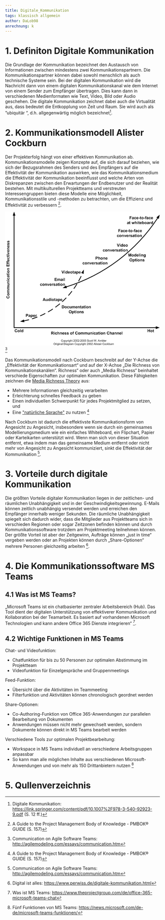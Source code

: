 ```yaml
---
title: Digitale_Kommunikation
tags: klassisch allgemein
author: DaLob98
anrechnung: k
---
```


# 1. Definiton Digitale Kommunikation

Die Grundlage der Kommunikation bezeichnet den Austausch von Informationen zwischen mindestens zwei Kommunikationspartnern. Die Kommunikationspartner können dabei sowohl menschlich als auch technische Systeme sein. Bei der digitalen Kommunikation wird die Nachricht dann von einem digitalen Kommunikationskanal wie dem Internet von einem Sender zum Empfänger übertragen. Dies kann dann in verschiedenen Medienformaten wie Text, Video, Bild oder Audio geschehen. Die digitale Kommunikation zeichnet dabei auch die Virtualität aus, dass bedeutet die Entkopplung von Zeit und Raum. Sie wird auch als ”ubiquitär “, d.h. allgegenwärtig möglich bezeichnet[^1].

# 2. Kommunikationsmodell Alister Cockburn

Der Projekterfolg hängt von einer effektiven Kommunikation ab. Kommunikationsmodelle zeigen Konzepte auf, die sich darauf beziehen, wie sich der Bezugsrahmen des Senders und des Empfängers auf die Effektivität der Kommunikation auswirken, wie das Kommunikationsmedium die Effektivität der
Kommunikation beeinflusst und welche Arten von Diskrepanzen zwischen den Erwartungen der Endbenutzer und der Realität bestehen. 
Mit multikulturellen Projektteams und verstreuten Interessengruppen bieten diese Modelle eine Möglichkeit, Kommunikationsstile und -methoden zu betrachten, um die Effizienz und Effektivität zu verbessern [^2].

![Abbildung 1: Kommunikationsmodell Alister Cockburn](Digitale_Kommunikation/communicationModes.gif)[^3]

Das Kommunikationsmodell nach Cockburn beschreibt auf der Y-Achse die „Effektivität der Kommunikationsart“ und auf der X-Achse „Die Richness von Kommunikationskanälen“. Richness“ oder auch „Media Richness“ beinhaltet verschiede Eigenschaften zur optimalen Kommunikation.                                     Diese Fähigkeiten zeichnen die [Media Richness Theory](https://dorsch.hogrefe.com/stichwort/media-richness-theory) aus: 
*	Mehrere Informationen gleichzeitig verarbeiten
*	Erleichterung schnelles Feedback zu geben 
*	Einen individuellen Schwerpunkt für jedes Projektmitglied zu setzen, und 
* Eine ["natürliche Sprache"](https://www.inbenta.com/de/technologie/natural-language-processing/) zu nutzen [^2]


Nach Cockburn ist dadurch die effektivste Kommunikationsform von Angesicht zu Angesicht, insbesondere wenn sie durch ein gemeinsames Modellierungsmedium wie ein einfaches Whiteboard, ein Flipchart, Papier oder Karteikarten unterstützt wird. Wenn man sich von dieser Situation entfernt, etwa indem man das gemeinsame Medium entfernt oder nicht mehr von Angesicht zu Angesicht kommuniziert, sinkt die Effektivität der Kommunikation [^3].

# 3. Vorteile durch digitale Kommunikation
Die größten Vorteile digitaler Kommunikation liegen in der zeitlichen- und räumlichen Unabhängigkeit und in der Geschwindigkeitsgewinnung. E-Mails können zeitlich unabhängig versendet werden und erreichen den Empfänger innerhalb weniger Sekunden.
Die räumliche Unabhängigkeit spiegelt sich dadurch wider, dass die Mitglieder aus Projektteams sich in verschieden Regionen oder sogar Zeitzonen befinden können und durch Kommunikationssoftware trotzdem am Projektmeeting teilnehmen können.
Der größte Vorteil ist aber der Zeitgewinn, Aufträge können „just in time“ vergeben werden oder an Projekten können durch „Share-Optionen“ mehrere Personen gleichzeitig arbeiten [^4].

# 4. Die Kommunikationssoftware MS Teams

## 4.1 Was ist MS Teams?
„Microsoft Teams ist ein chatbasierter zentraler Arbeitsbereich (Hub). Das Tool dient der digitalen Unterstützung von effektiverer Kommunikation und Kollaboration bei der Teamarbeit. Es basiert auf vorhandenen Microsoft Technologien und kann andere Office 365 Dienste integrieren“ [^5].

## 4.2 Wichtige Funktionen in MS Teams

Chat- und Videofunktion:
* Chatfunktion für bis zu 50 Personen zur optimalen Abstimmung im Projektteam 
* Videofunktion für Einzelgespräche und Gruppenmeetings 

Feed-Funktion:
*	Übersicht über die Aktivitäten im Teammeeting 
*	Filterfunktion und Aktivitäten können chronologisch geordnet werden 

Share-Optionen: 
* Co-Authoring-Funktion von Office 365-Anwendungen zur parallelen Bearbeitung von Dokumenten 
*	Anwendungen müssen nicht mehr gewechselt werden, sondern Dokumente können direkt in MS Teams bearbeit werden

Verschiedene Tools zur optimalen Projektbearbeitung: 
*	Workspace in MS Teams individuell an verschiedene Arbeitsgruppen anpassbar
*	So kann man alle möglichen Inhalte aus verschiedenen Microsoft-Anwendungen und von mehr als 150 Drittanbietern nutzen [^6]

# 5. Qullenverzeichnis
[^1]: Digitale Kommunikation: https://link.springer.com/content/pdf/10.1007%2F978-3-540-92923-9.pdf (S. 12 ff.)
[^2]: A Guide to the Project Management Body of Knowledge - PMBOK® GUIDE (S. 157)
[^3]: Communication on Agile Software Teams: http://agilemodeling.com/essays/communication.htm
[^4]: Digital ist alles: https://www.perwiss.de/digitale-kommunikation.html
[^5]: Was ist MS Teams: https://www.theprojectgroup.com/de/office-365-microsoft-teams-chat
[^6]: Fünf Funktionen von MS Teams: https://news.microsoft.com/de-de/microsoft-teams-funktionen/
